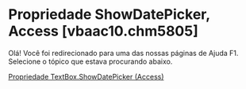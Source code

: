
# Propriedade ShowDatePicker, Access [vbaac10.chm5805]

Olá! Você foi redirecionado para uma das nossas páginas de Ajuda F1. Selecione o tópico que estava procurando abaixo.

[Propriedade TextBox.ShowDatePicker (Access)](http://msdn.microsoft.com/library/5d65938b-ac7b-abbd-2e50-41f41c0b1558%28Office.15%29.aspx)

